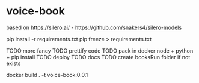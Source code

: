 # voice-book

based on https://silero.ai/ - https://github.com/snakers4/silero-models


pip install -r requirements.txt
pip freeze > requirements.txt



TODO more fancy
TODO prettify code
TODO pack in docker node + python + pip install
TODO deploy
TODO docs
TODO create booksRun folder if not exists


docker build . -t voice-book:0.0.1
